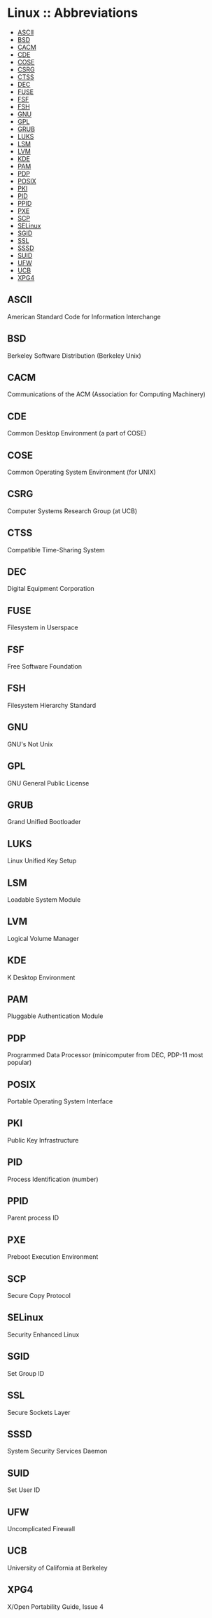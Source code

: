 # Linux :: Abbreviations

<!-- TOC -->

- [ASCII](#ascii)
- [BSD](#bsd)
- [CACM](#cacm)
- [CDE](#cde)
- [COSE](#cose)
- [CSRG](#csrg)
- [CTSS](#ctss)
- [DEC](#dec)
- [FUSE](#fuse)
- [FSF](#fsf)
- [FSH](#fsh)
- [GNU](#gnu)
- [GPL](#gpl)
- [GRUB](#grub)
- [LUKS](#luks)
- [LSM](#lsm)
- [LVM](#lvm)
- [KDE](#kde)
- [PAM](#pam)
- [PDP](#pdp)
- [POSIX](#posix)
- [PKI](#pki)
- [PID](#pid)
- [PPID](#ppid)
- [PXE](#pxe)
- [SCP](#scp)
- [SELinux](#selinux)
- [SGID](#sgid)
- [SSL](#ssl)
- [SSSD](#sssd)
- [SUID](#suid)
- [UFW](#ufw)
- [UCB](#ucb)
- [XPG4](#xpg4)

<!-- /TOC -->

## ASCII
American Standard Code for Information Interchange

## BSD
Berkeley Software Distribution (Berkeley Unix)

## CACM
Communications of the ACM (Association for Computing Machinery)

## CDE
Common Desktop Environment (a part of COSE)

## COSE
Common Operating System Environment (for UNIX)

## CSRG
Computer Systems Research Group (at UCB)

## CTSS
Compatible Time-Sharing System

## DEC
Digital Equipment Corporation

## FUSE
Filesystem in Userspace

## FSF
Free Software Foundation

## FSH
Filesystem Hierarchy Standard

## GNU
GNU's Not Unix

## GPL
GNU General Public License

## GRUB
Grand Unified Bootloader

## LUKS
Linux Unified Key Setup

## LSM
Loadable System Module

## LVM
Logical Volume Manager

## KDE
K Desktop Environment

## PAM
Pluggable Authentication Module

## PDP
Programmed Data Processor (minicomputer from DEC, PDP-11 most popular)

## POSIX
Portable Operating System Interface

## PKI
Public Key Infrastructure

## PID
Process Identification (number)

## PPID
Parent process ID

## PXE
Preboot Execution Environment

## SCP
Secure Copy Protocol

## SELinux
Security Enhanced Linux

## SGID
Set Group ID

## SSL
Secure Sockets Layer

## SSSD
System Security Services Daemon

## SUID
Set User ID

## UFW
Uncomplicated Firewall

## UCB
University of California at Berkeley

## XPG4
X/Open Portability Guide, Issue 4
